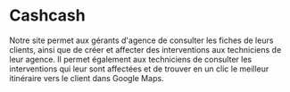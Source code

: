 # Cashcash
Notre site permet aux gérants d'agence de consulter les fiches de leurs clients, ainsi que de créer et affecter des interventions aux techniciens de leur agence.
Il permet également aux techniciens de consulter les interventions qui leur sont affectées et de trouver en un clic le meilleur itinéraire vers le client dans Google Maps.
